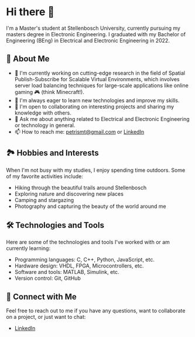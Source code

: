 # Hi there 👋

I'm a Master's student at Stellenbosch University, currently pursuing my masters degree in Electronic Engineering. I graduated with my Bachelor of Engineering (BEng) in Electrical and Electronic Engineering in 2022.

## 🌱 About Me

- 🔭 I'm currently working on cutting-edge research in the field of Spatial Publish-Subscribe for Scalable Virtual Environments, which involves server load balancing techniques for large-scale applications like online gaming 🎮 (think Minecraft!).
- 🌱 I'm always eager to learn new technologies and improve my skills.
- 👯 I'm open to collaborating on interesting projects and sharing my knowledge with others.
- 💬 Ask me about anything related to Electrical and Electronic Engineering or technology in general.
- 📫 How to reach me: [petrismt@gmail.com](mailto:your.email@example.com) or [LinkedIn](https://www.linkedin.com/in/petri-smit-5994461b3/)

## 🏞️ Hobbies and Interests

When I'm not busy with my studies, I enjoy spending time outdoors. Some of my favorite activities include:

- Hiking through the beautiful trails around Stellenbosch
- Exploring nature and discovering new places
- Camping and stargazing
- Photography and capturing the beauty of the world around me

## 🛠️ Technologies and Tools

Here are some of the technologies and tools I've worked with or am currently learning:

- Programming languages: C, C++, Python, JavaScript, etc.
- Hardware design: VHDL, FPGA, Microcontrollers, etc.
- Software and tools: MATLAB, Simulink, etc.
- Version control: Git, GitHub

## 🤝 Connect with Me

Feel free to reach out to me if you have any questions, want to collaborate on a project, or just want to chat:

- [LinkedIn](https://www.linkedin.com/in/petri-smit-5994461b3/)
